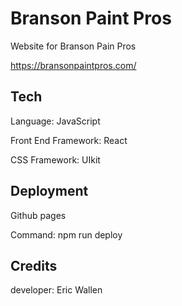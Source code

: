 
# Branson Paint Pros

Website for Branson Pain Pros

https://bransonpaintpros.com/

## Tech
Language: JavaScript

Front End Framework: React

CSS Framework: UIkit

## Deployment
Github pages

Command: npm run deploy

## Credits
developer: Eric Wallen








